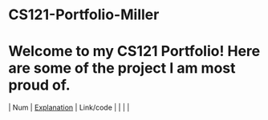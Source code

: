 # CS121-Portfolio-Miller

# Welcome to my CS121 Portfolio! Here are some of the project I am most proud of.

| Num | [Explanation]() | Link/code |
| | |
